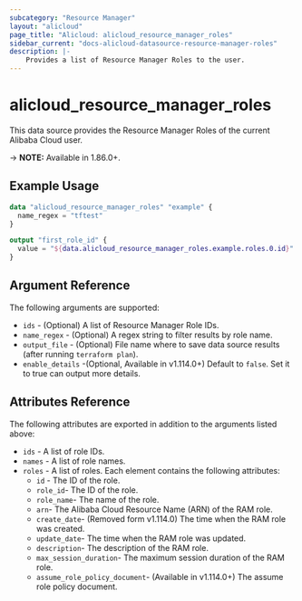 ```yaml
---
subcategory: "Resource Manager"
layout: "alicloud"
page_title: "Alicloud: alicloud_resource_manager_roles"
sidebar_current: "docs-alicloud-datasource-resource-manager-roles"
description: |-
    Provides a list of Resource Manager Roles to the user.
---
```


# alicloud\_resource\_manager\_roles

This data source provides the Resource Manager Roles of the current Alibaba Cloud user.

-> **NOTE:**  Available in 1.86.0+.

## Example Usage

```terraform
data "alicloud_resource_manager_roles" "example" {
  name_regex = "tftest"
}

output "first_role_id" {
  value = "${data.alicloud_resource_manager_roles.example.roles.0.id}"
}
```

## Argument Reference

The following arguments are supported:

* `ids` - (Optional) A list of Resource Manager Role IDs.
* `name_regex` - (Optional) A regex string to filter results by role name.
* `output_file` - (Optional) File name where to save data source results (after running `terraform plan`).
* `enable_details` -(Optional, Available in v1.114.0+) Default to `false`. Set it to true can output more details.

## Attributes Reference

The following attributes are exported in addition to the arguments listed above:

* `ids` - A list of role IDs.
* `names` - A list of role names.
* `roles` - A list of roles. Each element contains the following attributes:
    * `id` - The ID of the role.
    * `role_id`- The ID of the role.
    * `role_name`- The name of the role.
    * `arn`- The Alibaba Cloud Resource Name (ARN) of the RAM role.
    * `create_date`- (Removed form v1.114.0) The time when the RAM role was created.
    * `update_date`- The time when the RAM role was updated.
    * `description`- The description of the RAM role.
    * `max_session_duration`- The maximum session duration of the RAM role.
    * `assume_role_policy_document`- (Available in v1.114.0+) The assume role policy document.
    
